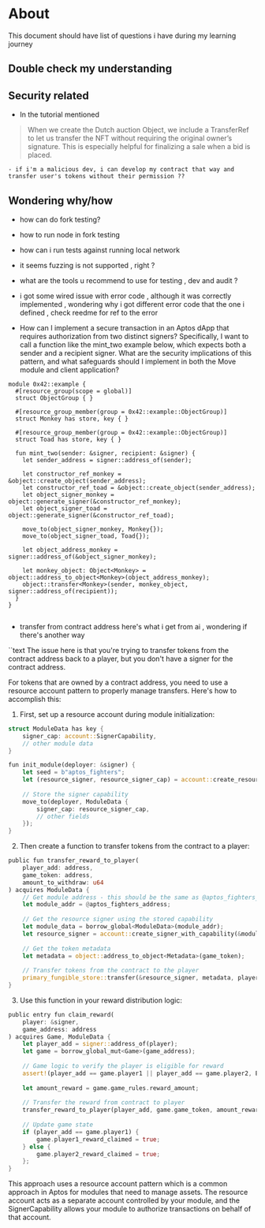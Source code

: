 # About 
This document should have list of questions i have during my learning journey 

## Double check my understanding 

## Security related 
- In the tutorial mentioned 
> When we create the Dutch auction Object, we include a TransferRef to let us transfer the NFT without requiring the original owner’s signature. This is especially helpful for finalizing a sale when a bid is placed.

    - if i'm a malicious dev, i can develop my contract that way and transfer user's tokens without their permission ??

## Wondering why/how
 - how can do fork testing? 
 - how to run node in fork testing 
 - how can i run tests against running local network
 - it seems fuzzing is not supported , right ?
 - what are the tools u recommend to use for testing , dev and audit ?
 - i got some wired issue with error code , although it was correctly implemented , wondering why  i got different error code that the one i defined , check reedme for ref to the error 
 
- How can I implement a secure  transaction in an Aptos dApp that requires authorization from two distinct signers? Specifically, I want to call a function like the mint_two example below, which expects both a sender and a recipient signer. What are the security implications of this pattern, and what safeguards should I implement in both the Move module and client application?
```move
module 0x42::example {
  #[resource_group(scope = global)]
  struct ObjectGroup { }
 
  #[resource_group_member(group = 0x42::example::ObjectGroup)]
  struct Monkey has store, key { }
 
  #[resource_group_member(group = 0x42::example::ObjectGroup)]
  struct Toad has store, key { }
 
  fun mint_two(sender: &signer, recipient: &signer) {
    let sender_address = signer::address_of(sender);
 
    let constructor_ref_monkey = &object::create_object(sender_address);
    let constructor_ref_toad = &object::create_object(sender_address);
    let object_signer_monkey = object::generate_signer(&constructor_ref_monkey);
    let object_signer_toad = object::generate_signer(&constructor_ref_toad);
 
    move_to(object_signer_monkey, Monkey{});
    move_to(object_signer_toad, Toad{});
 
    let object_address_monkey = signer::address_of(&object_signer_monkey);
 
    let monkey_object: Object<Monkey> = object::address_to_object<Monkey>(object_address_monkey);
    object::transfer<Monkey>(sender, monkey_object, signer::address_of(recipient));
  }
}


```

- transfer from contract address 
here's what i get from ai , wondering if there's another way 

``text
The issue here is that you're trying to transfer tokens from the contract address back to a player, but you don't have a signer for the contract address.

For tokens that are owned by a contract address, you need to use a resource account pattern to properly manage transfers. Here's how to accomplish this:

1. First, set up a resource account during module initialization:

```rust
struct ModuleData has key {
    signer_cap: account::SignerCapability,
    // other module data
}

fun init_module(deployer: &signer) {
    let seed = b"aptos_fighters";
    let (resource_signer, resource_signer_cap) = account::create_resource_account(deployer, seed);
    
    // Store the signer capability
    move_to(deployer, ModuleData {
        signer_cap: resource_signer_cap,
        // other fields
    });
}
```

2. Then create a function to transfer tokens from the contract to a player:

```rust
public fun transfer_reward_to_player(
    player_add: address, 
    game_token: address, 
    amount_to_withdraw: u64
) acquires ModuleData {
    // Get module address - this should be the same as @aptos_fighters_address
    let module_addr = @aptos_fighters_address;
    
    // Get the resource signer using the stored capability
    let module_data = borrow_global<ModuleData>(module_addr);
    let resource_signer = account::create_signer_with_capability(&module_data.signer_cap);
    
    // Get the token metadata
    let metadata = object::address_to_object<Metadata>(game_token);
    
    // Transfer tokens from the contract to the player
    primary_fungible_store::transfer(&resource_signer, metadata, player_add, amount_to_withdraw);
}
```

3. Use this function in your reward distribution logic:

```rust
public entry fun claim_reward(
    player: &signer,
    game_address: address
) acquires Game, ModuleData {
    let player_add = signer::address_of(player);
    let game = borrow_global_mut<Game>(game_address);
    
    // Game logic to verify the player is eligible for reward
    assert!(player_add == game.player1 || player_add == game.player2, ENOT_A_PLAYER);
    
    let amount_reward = game.game_rules.reward_amount;
    
    // Transfer the reward from contract to player
    transfer_reward_to_player(player_add, game.game_token, amount_reward);
    
    // Update game state
    if (player_add == game.player1) {
        game.player1_reward_claimed = true;
    } else {
        game.player2_reward_claimed = true;
    };
}
```

This approach uses a resource account pattern which is a common approach in Aptos for modules that need to manage assets. The resource account acts as a separate account controlled by your module, and the SignerCapability allows your module to authorize transactions on behalf of that account.
